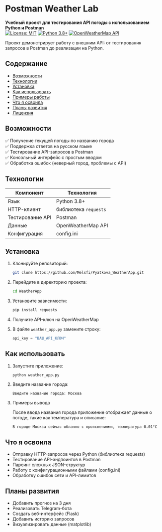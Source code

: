 # Postman Weather Lab

**Учебный проект для тестирования API погоды с использованием Python и Postman**  
[![License: MIT](https://img.shields.io/badge/License-MIT-green.svg)](https://opensource.org/licenses/MIT) 
[![Python 3.8+](https://img.shields.io/badge/Python-3.8+-blue.svg)](https://www.python.org) 
[![OpenWeatherMap API](https://img.shields.io/badge/API-OpenWeatherMap-orange.svg)](https://openweathermap.org/api)

Проект демонстрирует работу с внешним API: от тестирования запросов в Postman до реализации на Python. 

## Содержание
- [Возможности](#-возможности)
- [Технологии](#-технологии)
- [Установка](#-установка)
- [Как использовать](#-как-использовать)
- [Примеры работы](#-примеры-работы)
- [Что я освоила](#-что-я-освоила)
- [Планы развития](#-планы-развития)
- [Лицензия](#-лицензия)

## Возможности
✅ Получение текущей погоды по названию города  
✅ Поддержка ответов на русском языке  
✅ Тестирование API-запросов в Postman  
✅ Консольный интерфейс с простым вводом  
✅ Обработка ошибок (неверный город, проблемы с API)  

## Технологии
| Компонент       | Технология          |
|-----------------|---------------------|
| Язык            | Python 3.8+         |
| HTTP-клиент     | библиотека `requests`|
| Тестирование API| Postman             |
| Данные          | OpenWeatherMap API  |
| Конфигурация    | config.ini          |

## Установка
1. Клонируйте репозиторий:
   ```bash
   git clone https://github.com/Melsfi/Pyatkova_WeatherApp.git
   ```

2. Перейдите в директорию проекта:
   ```bash
   cd WeatherApp
   ```

3. Установите зависимости:
   ```bash
   pip install requests
   ```
   
4. Получите API-ключ на OpenWeatherMap

5. В файле `weather_app.py` замените строку:

   ```python
   api_key = "ВАШ_API_КЛЮЧ"

## Как использовать 
1. Запустите приложение:
   ```bash
   python weather_app.py
   ```

2. Введите название города:
   ```text
   Введите название города: Москва
   ```
3. Примеры вывода

   После ввода названия города приложение отображает данные о погоде, такие как температура и описание:
   ```text
   В городе Москва сейчас облачно с прояснениями, температура 0.01°C
   ```

## Что я освоила
- Отправку HTTP-запросов через Python (библиотека requests)
- Тестирование API-эндпоинтов в Postman
- Парсинг сложных JSON-структур
- Работу с конфигурационными файлами (config.ini)
- Обработку ошибок сети и API-лимитов

## Планы развития
- Добавить прогноз на 3 дня
- Реализовать Telegram-бота
- Создать веб-интерфейс (Flask)
- Добавить историю запросов
- Визуализировать данные (matplotlib)

